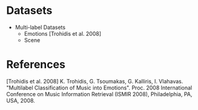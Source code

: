 # Datasets

* Multi-label Datasets
  - Emotions [Trohidis et al. 2008]
  - Scene 

# References

[Trohidis et al. 2008] K. Trohidis, G. Tsoumakas, G. Kalliris, I. Vlahavas. "Multilabel Classification of Music into Emotions". Proc. 2008 International Conference on Music Information Retrieval (ISMIR 2008), Philadelphia, PA, USA, 2008.
